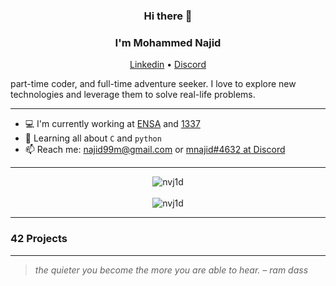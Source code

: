 <h3 align="center">Hi there 👋</h3>
<h3 align="center">I'm Mohammed Najid</h3>
<p align="center">
  <a href="https://www.linkedin.com/in/mnj1/">Linkedin</a> •
  <a href="#">Discord</a>
</p>

<!-- Passionate self-taught web developer with over ten years of experience, -->
part-time coder, and full-time adventure seeker. I love to explore new technologies and leverage them to solve real-life problems.

---

- 💻 I'm currently working at [ENSA](http://ensak.usms.ac.ma/) and [1337](https://www.1337.ma/)
- 🌱 Learning all about `C` and `python`
- 📫 Reach me: najid99m@gmail.com or [mnajid#4632 at Discord](#)
<!-- - ⚡️ Fun fact: I'm a huge fan of **Serial Experiments Lain** and **Harry Potter** -->

---

<p align="center">
  <img src="https://github-profile-trophy.vercel.app/?username=nvj1d&title=Commit,Followers,Stars&theme=onedark&row=1&column=3&no-bg=true&margin-w=15&no-frame=true" alt="nvj1d" /></a>
  <br>
  <br>
  <img src="https://github-readme-streak-stats.herokuapp.com/?user=nvj1d&theme=dracula&hide_border=true" alt="nvj1d" /></a>
</p>

---
### 42 Projects
<p align="center">
  <!-- <a href="https://github.com/42-libft"><img src="img/libft.png" alt="libft 115/100"></a> -->
</p>

---

> *the quieter you become the more you are able to hear. – ram dass*

<!--
**nvj1d/nvj1d** is a ✨ _special_ ✨ repository because its `README.md` (this file) appears on your GitHub profile.

Here are some ideas to get you started:

- 🔭 I’m currently working on ...
- 🌱 I’m currently learning ...
- 👯 I’m looking to collaborate on ...
- 🤔 I’m looking for help with ...
- 💬 Ask me about ...
- 📫 How to reach me: ...
- 😄 Pronouns: ...
- ⚡ Fun fact: ...
-->
